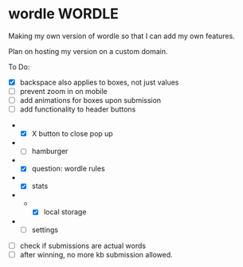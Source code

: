 # wordle WORDLE

Making my own version of wordle so that I can add my own features.

Plan on hosting my version on a custom domain.

To Do:

- [x] backspace also applies to boxes, not just values
- [ ] prevent zoom in on mobile
- [ ] add animations for boxes upon submission
- [ ] add functionality to header buttons
- - [x] X button to close pop up
- - [ ] hamburger
- - [x] question: wordle rules
- - [x] stats
- - - [x] local storage
- - [ ] settings
- [ ] check if submissions are actual words
- [ ] after winning, no more kb submission allowed.
